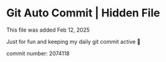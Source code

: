 # Git Auto Commit | Hidden File

This file was added Feb 12, 2025

Just for fun and keeping my daily git commit active 🤪

commit number: 2074118

